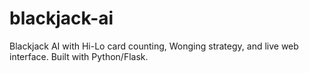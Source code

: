 # blackjack-ai
Blackjack AI with Hi-Lo card counting, Wonging strategy, and live web interface. Built with Python/Flask.
